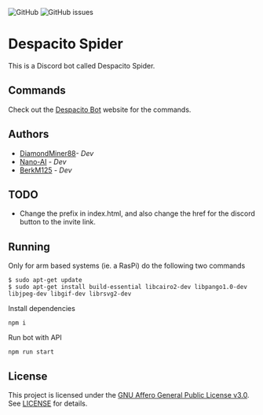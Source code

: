 ![GitHub](https://img.shields.io/github/license/DiamondMiner88/despacito-spider?style=flat-square)
![GitHub issues](https://img.shields.io/github/issues/DiamondMiner88/despacito-spider)

# Despacito Spider
This is a Discord bot called Despacito Spider.

## Commands
Check out the [Despacito Bot](https://diamondminer88.github.io/despacito-spider/) website for the commands.

## Authors
- [DiamondMiner88](https://github.com/DiamondMiner88)- _Dev_
- [Nano-AI](https://github.com/Nano-AI) - _Dev_
- [BerkM125](https://github.com/BerkM125) - _Dev_

## TODO
- Change the prefix in index.html, and also change the href for the discord button to the invite link.

## Running
Only for arm based systems (ie. a RasPi) do the following two commands
```
$ sudo apt-get update 
$ sudo apt-get install build-essential libcairo2-dev libpango1.0-dev libjpeg-dev libgif-dev librsvg2-dev
```

Install dependencies
```
npm i
```

Run bot with API
```
npm run start
```

## License
This project is licensed under the [GNU Affero General Public License v3.0](https://choosealicense.com/licenses/agpl-3.0/). See [LICENSE](https://github.com/DiamondMiner88/despacito-spider/blob/master/LICENSE) for details.
